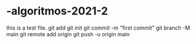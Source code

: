 # -algoritmos-2021-2
this is a test file.
git add
git init
git commit -m "first commit"
git branch -M main
git remote add origin 
git push -u origin main
